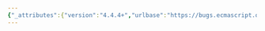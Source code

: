 ```yaml
---
{"_attributes":{"version":"4.4.4+","urlbase":"https://bugs.ecmascript.org/","maintainer":"dherman@mozilla.com"},"bug":{"bug_id":3865,"creation_ts":"2015-02-13 09:14:00 -0800","short_desc":"8.2.2: \"sspecifed\"","delta_ts":"2015-03-04 18:58:13 -0800","product":"Draft for 6th Edition","component":"editorial issue","version":"Rev 34: February 20, 2015 Release Candidate 1","rep_platform":"All","op_sys":"All","bug_status":"RESOLVED","resolution":"FIXED","priority":"Normal","bug_severity":"minor","everconfirmed":true,"reporter":{"uid":"jmdyck","name":"Michael Dyck"},"assigned_to":{"uid":"allen","name":"Allen Wirfs-Brock"},"long_desc":[{"commentid":12537,"comment_count":0,"who":{"uid":"jmdyck","name":"Michael Dyck"},"bug_when":"2015-02-13 09:14:50 -0800","thetext":"In 8.2.2 \"CreateIntrinsics ( realmRec ) Abstract Operation\",\nstep 5 says:\n    Let throwerSteps be the algorithm steps sspecifed in 9.2.8.1\n    for the %ThrowTypeError% function.\n\ns|sspecifed|specified|"},{"commentid":12538,"comment_count":1,"who":{"uid":"allen","name":"Allen Wirfs-Brock"},"bug_when":"2015-02-13 09:19:28 -0800","thetext":"fixed in rev34 editor's draft"},{"commentid":13004,"comment_count":2,"who":{"uid":"allen","name":"Allen Wirfs-Brock"},"bug_when":"2015-02-19 19:10:51 -0800","thetext":"fixed in rev34"},{"commentid":13198,"comment_count":3,"who":{"uid":"jmdyck","name":"Michael Dyck"},"bug_when":"2015-02-20 10:01:03 -0800","thetext":"rev 34 now has \"specifed\", should be \"specified\"."},{"commentid":13322,"comment_count":4,"who":{"uid":"allen","name":"Allen Wirfs-Brock"},"bug_when":"2015-02-24 14:22:02 -0800","thetext":"fixed in rev35 editor's draft"},{"commentid":13480,"comment_count":5,"who":{"uid":"allen","name":"Allen Wirfs-Brock"},"bug_when":"2015-03-04 18:58:13 -0800","thetext":"fixed in rev35"}]}}
---
```

